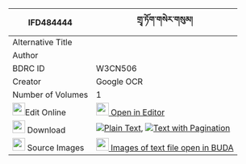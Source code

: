 |IFD484444|གྲྭ་ཏོག་གསེར་གསུམ། 
| --- | --- 
|Alternative Title |
|Author | 
|BDRC ID | W3CN506
|Creator | Google OCR
|Number of Volumes| 1
|<img width="25" src="https://img.icons8.com/color/25/000000/edit-property.png">Edit Online| [<img width="25" src="https://avatars.githubusercontent.com/u/45091458?s=200&v=4"> Open in Editor](http://editor.openpecha.org/IFD484444)
|<img width="25" src="https://img.icons8.com/fluent/48/000000/download-2.png"/>  Download | [![](https://img.icons8.com/color/20/000000/txt.png)Plain Text](https://github.com/Openpecha/IFD484444/releases/download/v1/dra_tok_ser_sum_plain_IFD484444.zip), [![](https://img.icons8.com/color/20/000000/txt.png)Text with Pagination](https://github.com/Openpecha/IFD484444/releases/download/v1/dra_tok_ser_sum_pages_IFD484444.zip)
|<img width="25" src="https://img.icons8.com/plasticine/100/000000/pictures-folder.png"/>  Source Images | [<img width="25" src="https://library.bdrc.io/icons/BUDA-small.svg"> Images of text file open in BUDA](https://library.bdrc.io/show/bdr:W3CN506)